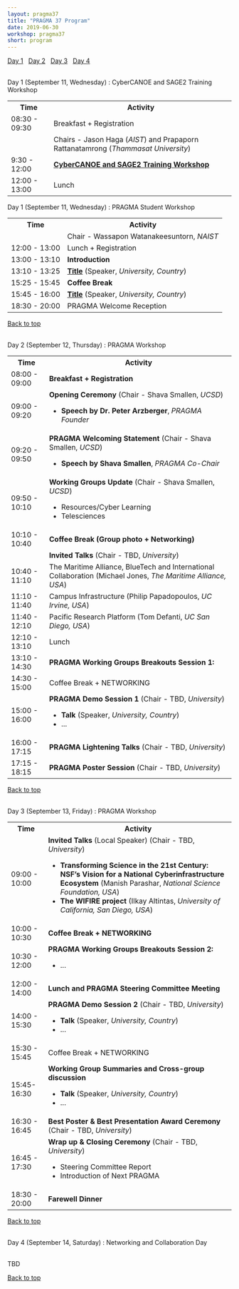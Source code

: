 ```yaml
---
layout: pragma37
title: "PRAGMA 37 Program"
date: 2019-06-30
workshop: pragma37
short: program
---
```


[Day 1](#day1)&nbsp;&nbsp; [Day 2](#day2)&nbsp;&nbsp;
[Day 3](#day3)&nbsp;&nbsp; [Day 4](#day4)

<br>
<div class="border37" id="day1">Day 1 (September 11, Wednesday) : CyberCANOE and SAGE2 Training Workshop</div>
<table class="program37">
  <tr>
    <th>Time</th>
    <th>Activity</th>
  </tr>
  <tr>
    <td>08:30 - 09:30</td>
    <td>Breakfast + Registration</td>
  </tr>
  <tr>
    <td> </td>
    <td>Chairs - Jason Haga (<i>AIST</i>) and Prapaporn Rattanatamrong
    (<i>Thammasat University</i>)</td>
  </tr>  
  <tr>
    <td>9:30 - 12:00</td>
    <td><b><a href="/pragma37-sage2">CyberCANOE and SAGE2 Training Workshop</a></b>
    </td>
  </tr>
  <tr>
    <td>12:00 - 13:00</td>
    <td class="break">Lunch </td>
  </tr>
</table>

<div class="border37" id="day1">Day 1 (September 11, Wednesday) : PRAGMA Student Workshop</div>
<table class="program37">
  <tr>
    <th>Time</th>
    <th>Activity</th>
  </tr>
  <tr>
    <td> </td>
    <td>Chair - Wassapon Watanakeesuntorn, <i>NAIST</i> </td>
  </tr>  
  <tr>
    <td>12:00 - 13:00</td>
    <td class="break">Lunch + Registration</td>
  </tr>
   <tr>
    <td>13:00 - 13:10</td>
    <td><!-- <a href="https://github.com/pragmagrid/pragma-meetings/blob/master/pragma37/student-workshop/students-introduction.pdf">--><b>Introduction</b><!--</a>--></td>
  </tr>
   <tr>
    <td>13:10 - 13:25</td>
    <td><a href="https://github.com/pragmagrid/pragma-meetings/blob/master/pragma37/student-workshop/presentation-01.pdf"><b>Title</b></a> (Speaker, <i>University, Country</i>)</td>
  </tr>  
  <tr>
    <td>15:25 - 15:45</td>
    <td class="break"><b>Coffee Break</b></td>
  </tr>
   <tr>
    <td>15:45 - 16:00</td>
    <td><a href="https://github.com/pragmagrid/pragma-meetings/blob/master/pragma37/student-workshop/presentation-01.pdf"><b>Title</b></a> (Speaker, <i>University, Country</i>)</td>
  </tr>  
  <tr>
    <td>18:30 - 20:00</td>
     <td class="break">PRAGMA Welcome Reception</td>
  </tr>
</table>

[Back to top](/pragma37-program)

<br>

<div class="border37" id="day2">Day 2 (September 12, Thursday) : PRAGMA Workshop</div>

<table class="program37">
  <tr>
    <th>Time</th>
    <th>Activity</th>
  </tr>
  <tr>
    <td>08:00 - 09:00</td>
    <td><b>Breakfast + Registration</b></td>
  </tr>
  <tr>
    <td>09:00 - 09:20</td>
    <td><b>Opening Ceremony</b> (Chair - Shava Smallen, <i>UCSD</i>)<br>
      <ul>        
        <li><!--<a href="https://github.com/pragmagrid/pragma-meetings/blob/master/pragma37/12/opening-ceremony.pdf">--><b>Speech by Dr. Peter Arzberger</b><!--</a>-->, <i>PRAGMA Founder</i></li>
      </ul>
    </td>
  </tr>
  <tr>
    <td>09:20 - 09:50</td>
    <td><b>PRAGMA Welcoming Statement</b>  (Chair - Shava Smallen, <i>UCSD</i>)<br>
      <ul>        
        <li><!--<a href="https://github.com/pragmagrid/pragma-meetings/blob/master/pragma37/12/pragma37-updates.pdf">--><b>Speech by Shava Smallen</b><!--</a>-->, <i>PRAGMA Co-Chair</i></li>
      </ul>
    </td>
  </tr>
  <tr>
    <td>09:50 - 10:10</td>
    <td><b>Working Groups Update</b>  (Chair - Shava Smallen, <i>UCSD</i>)<br>
      <ul>
        <li><!--<a href="https://github.com/pragmagrid/pragma-meetings/blob/master/pragma37/12/wg-resources-update.pdf">-->Resources/Cyber Learning<!--</a>--></li> 
        <li><!--<a href="https://github.com/pragmagrid/pragma-meetings/blob/master/pragma37/12/wg-tele-update.pdf">-->Telesciences<!--</a>--></li> 
      </ul>
    </td>
  </tr>  
  <tr>
    <td>10:10 - 10:40</td>
    <td class="break"><b>Coffee Break (Group photo + Networking)</b></td>
  </tr>
  <tr>
    <td>&nbsp;</td>
    <td><b>Invited Talks</b> (Chair - TBD, <i>University</i>)</td>
  </tr>
  <tr>
    <td>10:40 - 11:10</td>
    <td><!--<a href="https://github.com/pragmagrid/pragma-meetings/blob/master/pragma37/12/keynote.pdf">-->The Maritime Alliance, BlueTech and International Collaboration <!--</a>--> (Michael Jones, <i>The Maritime Alliance, USA</i>) </td>
  </tr> <tr>
    <td>11:10 - 11:40</td>
    <td><!--<a href="https://github.com/pragmagrid/pragma-meetings/blob/master/pragma37/12/invited-talk1.pdf">-->Campus Infrastructure<!--</a>--> (Philip Papadopoulos, <i>UC Irvine, USA</i>) </td>
  </tr><tr>
    <td>11:40 - 12:10</td>
    <td><!--<a href="https://github.com/pragmagrid/pragma-meetings/blob/master/pragma37/12/invited-talk1.pdf">-->Pacific Research Platform<!--</a>--> (Tom Defanti, <i>UC San Diego, USA</i>) </td>
  </tr>
  <tr>
    <td>12:10 - 13:10</td>
     <td class="break">Lunch</td>
  </tr>
  <tr>
    <td>13:10 - 14:30</td>
    <td><b>PRAGMA Working Groups Breakouts Session 1:</b> <br>
    </td>
  </tr>
  <tr>
    <td>14:30 - 15:00</td>
    <td class="break">Coffee Break  + NETWORKING </td>
  </tr>
  <tr>
    <td>15:00 - 16:00</td>
    <td><b>PRAGMA Demo Session 1</b> (Chair - TBD, <i>University</i>) 
      <ul>
        <li><!--<a href="https://github.com/pragmagrid/pragma-meetings/blob/master/pragma37/12/demo-talk1.pdf">--><b>Talk</b><!--</a>--> (Speaker, <i>University, Country</i>) </li> 
        <li>...</li>
      </ul>      
    </td>
  </tr>  
  <tr>
    <td>16:00 - 17:15</td>
    <td><!--<a href="https://github.com/pragmagrid/pragma-meetings/blob/master/pragma37/25/lightning-talks.pdf">--><b>PRAGMA Lightening Talks</b><!--</a>--> (Chair - TBD, <i>University</i>)</td>
  </tr>
    <tr>
    <td>17:15 - 18:15</td>
    <td><b>PRAGMA Poster Session</b> (Chair - TBD, <i>University</i>)<br>
         <!--See available posters in this <a href="https://github.com/pragmagrid/pragma-meetings/tree/master/pragma37/posters">repository</a>-->
	</td>  
  </tr>
</table>

[Back to top](/pragma37-program)

<br>

<div class="border37" id="day3">Day 3 (September 13, Friday) : PRAGMA Workshop</div>

<table class="program37">
  <tr>
    <th>Time</th>
    <th>Activity</th>
  </tr>
  <tr>
    <td>09:00 - 10:00</td>
    <td><b>Invited Talks</b> (Local Speaker) (Chair - TBD, <i>University</i>)<br>
      <ul>
        <li><!--<a href="https://github.com/pragmagrid/pragma-meetings/blob/master/pragma37/12/invited-talk1.pdf">--><b>Transforming Science in the 21st Century: NSF’s Vision for a National Cyberinfrastructure Ecosystem</b><!--</a>--> (Manish Parashar, <i>National Science Foundation, USA</i>) </li> 
        <li><!--<a href="https://github.com/pragmagrid/pragma-meetings/blob/master/pragma37/12/invited-talk1.pdf">--><b>The WIFIRE project</b><!--</a>--> (Ilkay Altintas, <i>University of California, San Diego, USA</i>) </li> 
      </ul>      
    </td>
  </tr>
  <tr>
    <td>10:00 - 10:30</td>
    <td class="break"><b>Coffee Break + NETWORKING</b></td>
  </tr>
  <tr>
    <td>10:30 - 12:00</td>
    <td><b>PRAGMA Working Groups Breakouts Session 2: </b> <br>
      <ul>
      <li>...</li>
      </ul>
    </td>
  </tr>
  <tr>
    <td>12:00 - 14:00</td>
    <td><b>Lunch and PRAGMA Steering Committee Meeting</b></td>
  </tr>
  <tr>
    <td>14:00 - 15:30</td>
    <td><b>PRAGMA Demo Session 2</b> (Chair - TBD, <i>University</i>) 
      <ul>
        <li><!--<a href="https://github.com/pragmagrid/pragma-meetings/blob/master/pragma37/12/demo-talk1.pdf">--><b>Talk</b><!--</a>--> (Speaker, <i>University, Country</i>) </li> 
        <li>...</li>
      </ul>      
    </td>
  </tr> 
  <tr>
    <td>15:30 - 15:45</td>
    <td class="break">Coffee Break  + NETWORKING </td>
  </tr>
  <tr>
    <td>15:45- 16:30</td>
    <td><b>Working Group Summaries and Cross-group discussion</b><br>
      <ul>
        <li><!--<a href="https://github.com/pragmagrid/pragma-meetings/blob/master/pragma37/12/invited-talk1.pdf">--><b>Talk</b><!--</a>--> (Speaker, <i>University, Country</i>) </li> 
        <li>...</li>
      </ul>      
    </td>
  </tr> 
  <tr>
    <td>16:30 - 16:45</td>
    <td><!--<a href="https://github.com/pragmagrid/pragma-meetings/blob/master/pragma37/26/student-awards.pdf">--><b>Best Poster & Best Presentation Award Ceremony</b><!--</a>--> (Chair - TBD, <i>University</i>)</td>
  </tr>
  <tr>
    <td>16:45 - 17:30</td>
    <td><b>Wrap up & Closing Ceremony</b> (Chair - TBD, <i>University</i>)<br>
      <ul>
        <li><!--<a href="https://github.com/pragmagrid/pragma-meetings/blob/master/pragma37/13/sc-meeting.pdf">-->Steering Committee Report<!--</a>--> </li> 
        <li><!--<a href="https://github.com/pragmagrid/pragma-meetings/blob/master/pragma37/13/next_pragma.pdf">-->Introduction of Next PRAGMA<!--</a>--> </li>
      </ul>
    </td>
  </tr>
  <tr>
    <td>18:30 - 20:00</td>
    <td class="break"><b>Farewell Dinner</b></td>
  </tr>
</table>

[Back to top](/pragma37-program)

<br>

<div class="border37" id="day4">Day 4 (September 14, Saturday) : Networking and Collaboration Day  </div><br>

TBD

[Back to top](/pragma37-program)

<br>


